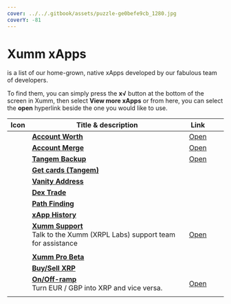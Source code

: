 ```yaml
---
cover: ../../.gitbook/assets/puzzle-ge0befe9cb_1280.jpg
coverY: -81
---
```


# Xumm xApps

&#x20;is a list of our home-grown, native xApps developed by our fabulous team of developers.

To find them, you can simply press the **x√** button at the bottom of the screen in Xumm, then select **View more xApps** or from here, you can select the **open** hyperlink beside the one you would like to use.

<table><thead><tr><th>Icon</th><th>Title &#x26; description</th><th>Link</th><th data-type="content-ref"></th><th data-type="files"></th></tr></thead><tbody><tr><td></td><td><strong></strong><a href="xumm-support.md"><strong>Account Worth</strong></a><strong></strong></td><td><a href="https://xumm.app/detect/xapp:xumm.accountworth">Open</a></td><td></td><td></td></tr><tr><td></td><td><strong></strong><a href="account-merge.md"><strong>Account Merge</strong></a><strong></strong></td><td><a href="https://xumm.app/detect/xapp:xumm.accountmerge">Open</a></td><td></td><td></td></tr><tr><td></td><td><strong></strong><a href="tangem-backup.md"><strong>Tangem Backup</strong></a><strong></strong></td><td><a href="https://xumm.app/detect/xapp:xumm.tangem-backup">Open</a></td><td></td><td></td></tr><tr><td></td><td><strong></strong><a href="get-cards-tangem.md"><strong>Get cards (Tangem)</strong></a><strong></strong></td><td></td><td></td><td></td></tr><tr><td></td><td><strong></strong><a href="vanity-address.md"><strong>Vanity Address</strong></a><strong></strong></td><td></td><td></td><td></td></tr><tr><td></td><td><strong></strong><a href="dex-trade.md"><strong>Dex Trade</strong></a><strong></strong></td><td></td><td></td><td></td></tr><tr><td></td><td><strong></strong><a href="path-finding.md"><strong>Path Finding</strong></a><strong></strong></td><td></td><td></td><td></td></tr><tr><td></td><td><strong></strong><a href="xapp-history.md"><strong>xApp History</strong></a><strong></strong></td><td></td><td></td><td></td></tr><tr><td></td><td><strong></strong><a href="xumm-support.md"><strong>Xumm Support</strong></a><strong></strong><br><strong></strong>Talk to the Xumm (XRPL Labs) support team for assistance</td><td><a href="https://xumm.app/detect/xapp:xumm.support">Open</a></td><td></td><td></td></tr><tr><td></td><td></td><td></td><td></td><td></td></tr><tr><td></td><td><strong></strong><a href="xumm-pro-beta.md"><strong>Xumm Pro Beta</strong></a><strong></strong></td><td></td><td></td><td></td></tr><tr><td></td><td><strong></strong><a href="buy-sell-xrp/"><strong>Buy/Sell XRP</strong></a><strong></strong></td><td></td><td></td><td></td></tr><tr><td></td><td><strong></strong><a href="../../xumm-pro-beta/features-of-pro/on-off-ramp/"><strong>On/Off-ramp</strong></a><strong></strong><br><strong></strong>Turn EUR / GBP into XRP and vice versa.</td><td><a href="https://xumm.app/detect/xapp:xumm.onofframp">Open</a></td><td></td><td></td></tr><tr><td></td><td></td><td></td><td></td><td></td></tr></tbody></table>
